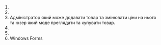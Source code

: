 1.
2. 
3. Адміністратор який може додавати товар та змінювати ціни на нього та юзер який моде преглядати та купувати товар.
4. 
5. 
6. Windows Forms


